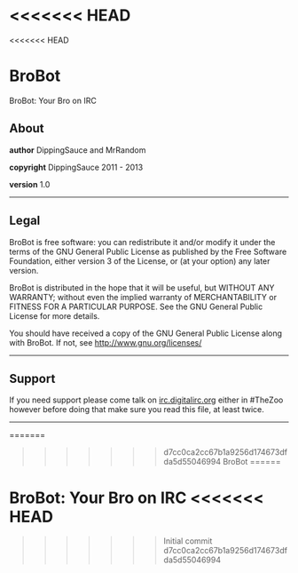 <<<<<<< HEAD
=======
<<<<<<< HEAD
# BroBot
BroBot: Your Bro on IRC

## About

**author** DippingSauce and MrRandom

**copyright** DippingSauce 2011 - 2013

**version** 1.0

- - -

## Legal
BroBot is free software: you can redistribute it and/or modify
it under the terms of the GNU General Public License as published by
the Free Software Foundation, either version 3 of the License, or
(at your option) any later version.

BroBot is distributed in the hope that it will be useful,
but WITHOUT ANY WARRANTY; without even the implied warranty of
MERCHANTABILITY or FITNESS FOR A PARTICULAR PURPOSE.  See the
GNU General Public License for more details.

You should have received a copy of the GNU General Public License
along with BroBot.  If not, see http://www.gnu.org/licenses/

- - -

## Support

If you need support please come talk on [irc.digitalirc.org](http://webchat.digitalirc.org/?channels=TheZoo&uio=Nz10cnVl84) either in #TheZoo however before doing that make sure
you read this file, at least twice.

- - -

=======
>>>>>>> d7cc0ca2cc67b1a9256d174673dfda5d55046994
BroBot
======

BroBot: Your Bro on IRC
<<<<<<< HEAD
=======
>>>>>>> Initial commit
>>>>>>> d7cc0ca2cc67b1a9256d174673dfda5d55046994
